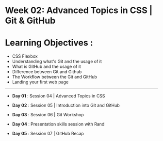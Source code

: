 # Week 02: Advanced Topics in CSS | Git & GitHub

# Learning Objectives :

- CSS Flexbox
- Understanding what's Git and the usage of it
- What is GitHub and the usage of it
- Difference between Git and Github
- The Workflow between the Git and GitHub
- Landing your first web page

--------------------------------------------------------------------------------

- **Day 01** : Session 04 | Advanced Topics in CSS

- **Day 02** : Session 05 | Introduction into Git and GitHub

- **Day 03** : Session 06 | Git Workshop

- **Day 04** : Presentation skills session with Rand

- **Day 05** : Session 07 | GitHub Recap
